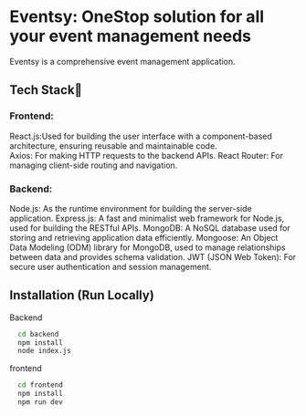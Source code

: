 

# Eventsy: OneStop solution for all your event management needs
Eventsy is a comprehensive event management application.

## Tech Stack🔧

### Frontend:

React.js:Used for building the user interface with a component-based architecture, ensuring reusable and maintainable code.<br/>
Axios: For making HTTP requests to the backend APIs.
React Router: For managing client-side routing and navigation.

### Backend:

Node.js: As the runtime environment for building the server-side application.
Express.js: A fast and minimalist web framework for Node.js, used for building the RESTful APIs.
MongoDB: A NoSQL database used for storing and retrieving application data efficiently.
Mongoose: An Object Data Modeling (ODM) library for MongoDB, used to manage relationships between data and provides schema validation.
JWT (JSON Web Token): For secure user authentication and session management.



## Installation (Run Locally)

Backend
```bash
  cd backend
  npm install
  node index.js
```

frontend
```bash
  cd frontend
  npm install
  npm run dev
  ```

  
    
